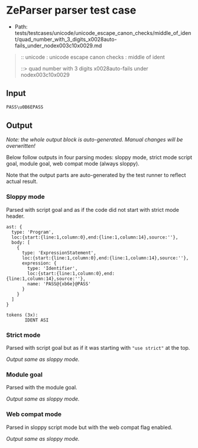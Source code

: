 # ZeParser parser test case

- Path: tests/testcases/unicode/unicode_escape_canon_checks/middle_of_ident/quad_number_with_3_digits_x0028auto-fails_under_nodex003c10x0029.md

> :: unicode : unicode escape canon checks : middle of ident
>
> ::> quad number with 3 digits x0028auto-fails under nodex003c10x0029

## Input

`````js
PASS\u0B6EPASS
`````

## Output

_Note: the whole output block is auto-generated. Manual changes will be overwritten!_

Below follow outputs in four parsing modes: sloppy mode, strict mode script goal, module goal, web compat mode (always sloppy).

Note that the output parts are auto-generated by the test runner to reflect actual result.

### Sloppy mode

Parsed with script goal and as if the code did not start with strict mode header.

`````
ast: {
  type: 'Program',
  loc:{start:{line:1,column:0},end:{line:1,column:14},source:''},
  body: [
    {
      type: 'ExpressionStatement',
      loc:{start:{line:1,column:0},end:{line:1,column:14},source:''},
      expression: {
        type: 'Identifier',
        loc:{start:{line:1,column:0},end:{line:1,column:14},source:''},
        name: 'PASS@{xb6e}@PASS'
      }
    }
  ]
}

tokens (3x):
       IDENT ASI
`````

### Strict mode

Parsed with script goal but as if it was starting with `"use strict"` at the top.

_Output same as sloppy mode._

### Module goal

Parsed with the module goal.

_Output same as sloppy mode._

### Web compat mode

Parsed in sloppy script mode but with the web compat flag enabled.

_Output same as sloppy mode._
